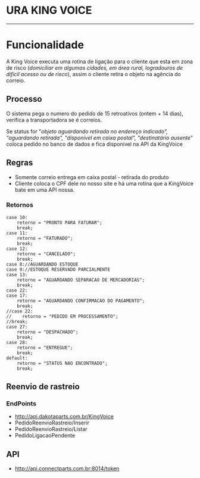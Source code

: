 # URA KING VOICE

---

# Funcionalidade

A King Voice executa uma rotina de ligação para o cliente que esta em zona de risco (*domiciliar em algumas cidades, em área rural, logradouros de difícil acesso ou de risco*), assim o cliente retira o objeto na agência do correio.

## Processo

O sistema pega o numero do pedido de 15 retroativos (ontem + 14 dias), verifica a transportadora se é correios.

Se status for  "*objeto aguardando retirada no endereço indicado", "aguardando retirada", "disponível em caixa postal", "destinatário ausente*" coloca pedido no banco de dados e fica disponivel na API da KingVoice

## Regras

* Somente correio entrega em caixa postal - retirada do produto
* Cliente coloca o CPF dele no nosso site e há uma rotina que a KingVoice bate em uma API nossa.

### Retornos

```
case 10:
	retorno = "PRONTO PARA FATURAR";
	break;
case 11:
	retorno = "FATURADO";
	break;
case 12:
	retorno = "CANCELADO";
	break;
case 8://AGUARDANDO ESTOQUE
case 9://ESTOQUE RESERVADO PARCIALMENTE
case 13:
	retorno = "AGUARDANDO SEPARACAO DE MERCADORIAS";
	break;
case 22:
case 17:
	retorno = "AGUARDANDO CONFIRMACAO DO PAGAMENTO";
	break;
//case 22:
//    retorno = "PEDIDO EM PROCESSAMENTO";
//break;
case 27:
	retorno = "DESPACHADO";
	break;
case 28:
	retorno = "ENTREGUE";
	break;
default:
	retorno = "STATUS NAO ENCONTRADO";
	break;
```

## Reenvio de rastreio

### EndPoints

* http://api.dakotaparts.com.br/KingVoice
* PedidoReenvioRastreio/Inserir
* PedidoReenvioRastreio/Listar
* PedidoLigacaoPendente

## API

* http://api.connectparts.com.br:8014/token

